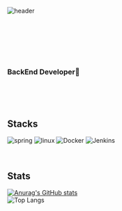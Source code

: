 ![header](https://capsule-render.vercel.app/api?type=venom&text=Suahlingo&color=gradient&customColorList=12&fontColor=F6F6F6&)

<br>
<br>
<br>
<br>
<br>

### BackEnd Developer🐬


<br>
<br>
<br>


## Stacks
![spring](https://img.shields.io/badge/Spring-6DB33F?style=for-the-badge&logo=spring&logoColor=white)
![linux](https://img.shields.io/badge/Linux-FCC624?style=for-the-badge&logo=linux&logoColor=black)
![Docker](https://img.shields.io/badge/docker-%230db7ed.svg?style=for-the-badge&logo=docker&logoColor=white)
![Jenkins](https://img.shields.io/badge/jenkins-%232C5263.svg?style=for-the-badge&logo=jenkins&logoColor=white)

<br>

## Stats
[![Anurag's GitHub stats](https://github-readme-stats.vercel.app/api?username=suahlingo)](https://github.com/anuraghazra/github-readme-stats)
<br>
![Top Langs](https://github-readme-stats.vercel.app/api/top-langs/?username=suahlingo&layout=compact)




